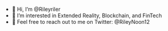 - 👋 Hi, I’m @Rileyriler
- 👀 I’m interested in Extended Reality, Blockchain, and FinTech
- :busts_in_silhouette: Feel free to reach out to me on Twitter: @RileyNoon12

<!---
Rileyriler/Rileyriler is a ✨ special ✨ repository because its `README.md` (this file) appears on your GitHub profile.
You can click the Preview link to take a look at your changes.
--->
